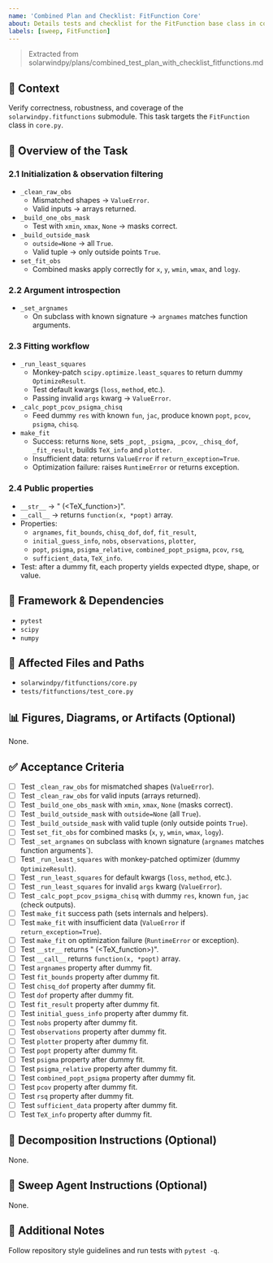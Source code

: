 ```yaml
---
name: 'Combined Plan and Checklist: FitFunction Core'
about: Details tests and checklist for the FitFunction base class in core.py.
labels: [sweep, FitFunction]
---
```


> Extracted from solarwindpy/plans/combined_test_plan_with_checklist_fitfunctions.md

## 🧠 Context

Verify correctness, robustness, and coverage of the `solarwindpy.fitfunctions` submodule. This task targets the `FitFunction` class in `core.py`.

## 🎯 Overview of the Task

### 2.1 Initialization & observation filtering

- `_clean_raw_obs`
  - Mismatched shapes → `ValueError`.
  - Valid inputs → arrays returned.
- `_build_one_obs_mask`
  - Test with `xmin`, `xmax`, `None` → masks correct.
- `_build_outside_mask`
  - `outside=None` → all `True`.
  - Valid tuple → only outside points `True`.
- `set_fit_obs`
  - Combined masks apply correctly for `x`, `y`, `wmin`, `wmax`, and `logy`.

### 2.2 Argument introspection

- `_set_argnames`
  - On subclass with known signature → `argnames` matches function arguments.

### 2.3 Fitting workflow

- `_run_least_squares`
  - Monkey-patch `scipy.optimize.least_squares` to return dummy `OptimizeResult`.
  - Test default kwargs (`loss`, `method`, etc.).
  - Passing invalid `args` kwarg → `ValueError`.
- `_calc_popt_pcov_psigma_chisq`
  - Feed dummy `res` with known `fun`, `jac`, produce known `popt`, `pcov`, `psigma`, `chisq`.
- `make_fit`
  - Success: returns `None`, sets `_popt`, `_psigma`, `_pcov`, `_chisq_dof`, `_fit_result`, builds `TeX_info` and `plotter`.
  - Insufficient data: returns `ValueError` if `return_exception=True`.
  - Optimization failure: raises `RuntimeError` or returns exception.

### 2.4 Public properties

- `__str__` → "<ClassName> (\<TeX_function>)".
- `__call__` → returns `function(x, *popt)` array.
- Properties:
  - `argnames`, `fit_bounds`, `chisq_dof`, `dof`, `fit_result`,
  - `initial_guess_info`, `nobs`, `observations`, `plotter`,
  - `popt`, `psigma`, `psigma_relative`, `combined_popt_psigma`, `pcov`, `rsq`,
  - `sufficient_data`, `TeX_info`.
- Test: after a dummy fit, each property yields expected dtype, shape, or value.

## 🔧 Framework & Dependencies

- `pytest`
- `scipy`
- `numpy`

## 📂 Affected Files and Paths

- `solarwindpy/fitfunctions/core.py`
- `tests/fitfunctions/test_core.py`

## 📊 Figures, Diagrams, or Artifacts (Optional)

None.

## ✅ Acceptance Criteria

- [ ] Test `_clean_raw_obs` for mismatched shapes (`ValueError`).
- [ ] Test `_clean_raw_obs` for valid inputs (arrays returned).
- [ ] Test `_build_one_obs_mask` with `xmin`, `xmax`, `None` (masks correct).
- [ ] Test `_build_outside_mask` with `outside=None` (all `True`).
- [ ] Test `_build_outside_mask` with valid tuple (only outside points `True`).
- [ ] Test `set_fit_obs` for combined masks (`x`, `y`, `wmin`, `wmax`, `logy`).
- [ ] Test `_set_argnames` on subclass with known signature (`argnames` matches function arguments\`).
- [ ] Test `_run_least_squares` with monkey-patched optimizer (dummy `OptimizeResult`).
- [ ] Test `_run_least_squares` for default kwargs (`loss`, `method`, etc.).
- [ ] Test `_run_least_squares` for invalid `args` kwarg (`ValueError`).
- [ ] Test `_calc_popt_pcov_psigma_chisq` with dummy `res`, known `fun`, `jac` (check outputs).
- [ ] Test `make_fit` success path (sets internals and helpers).
- [ ] Test `make_fit` with insufficient data (`ValueError` if `return_exception=True`).
- [ ] Test `make_fit` on optimization failure (`RuntimeError` or exception).
- [ ] Test `__str__` returns "<ClassName> (\<TeX_function>)".
- [ ] Test `__call__` returns `function(x, *popt)` array.
- [ ] Test `argnames` property after dummy fit.
- [ ] Test `fit_bounds` property after dummy fit.
- [ ] Test `chisq_dof` property after dummy fit.
- [ ] Test `dof` property after dummy fit.
- [ ] Test `fit_result` property after dummy fit.
- [ ] Test `initial_guess_info` property after dummy fit.
- [ ] Test `nobs` property after dummy fit.
- [ ] Test `observations` property after dummy fit.
- [ ] Test `plotter` property after dummy fit.
- [ ] Test `popt` property after dummy fit.
- [ ] Test `psigma` property after dummy fit.
- [ ] Test `psigma_relative` property after dummy fit.
- [ ] Test `combined_popt_psigma` property after dummy fit.
- [ ] Test `pcov` property after dummy fit.
- [ ] Test `rsq` property after dummy fit.
- [ ] Test `sufficient_data` property after dummy fit.
- [ ] Test `TeX_info` property after dummy fit.

## 🧩 Decomposition Instructions (Optional)

None.

## 🤖 Sweep Agent Instructions (Optional)

None.

## 💬 Additional Notes

Follow repository style guidelines and run tests with `pytest -q`.
